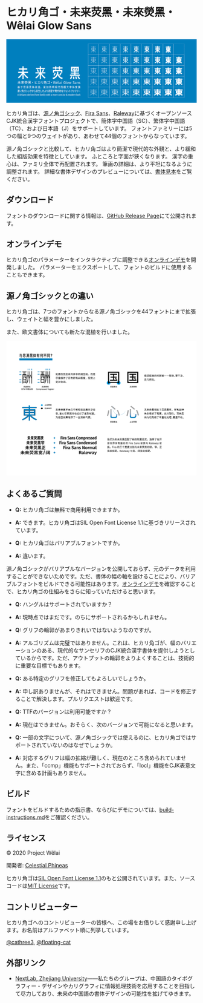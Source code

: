 # ヒカリ角ゴ・未来荧黑・未來熒黑・Wêlai Glow Sans


![ヒカリ角ゴ](../tests/glow.png)

ヒカリ角ゴは、[源ノ角ゴシック](https://github.com/adobe-fonts/source-han-sans)、[Fira Sans](https://github.com/mozilla/Fira)、[Raleway](https://github.com/impallari/Raleway)に基づくオープンソースCJK統合漢字フォントプロジェクトで、簡体字中国語（SC）、繁体字中国語（TC）、および日本語（J）をサポートしています。 フォントファミリーには5つの幅と9つのウェイトがあり、あわせて44個のフォントからなっています。

源ノ角ゴシックと比較して、ヒカリ角ゴはより簡潔で現代的な外観と、より緩和した組版効果を特徴としています。 ふところと字面が狭くなります。 漢字の重心は、ファミリ全体で再配置されます。 筆画の詳細は、より平坦になるように調整されます。 詳細な書体デザインのプレビューについては、[書体見本](../tests/family-specimen.pdf)をご覧ください。

<!-- Implementation of Glow Sans is somewhat between parametrization and contour filters, utilizing image processing techniques for glyph modeling. Digital typeface designing programs are not necessary for building the Glow Sans fonts, instead, [an interactive visualization Web demo](https://welai.github.io/glow-sans) is developed for parameter adjustment. -->

## ダウンロード

フォントのダウンロードに関する情報は、[GitHub Release Page](https://github.com/welai/glow-sans/releases)にて公開されます。

## オンラインデモ

ヒカリ角ゴのパラメーターをインタラクティブに調整できる[オンラインデモ](https://welai.github.io/glow-sans)を開発しました。 パラメーターをエクスポートして、フォントのビルドに使用することもできます。

## 源ノ角ゴシックとの違い

ヒカリ角ゴは、7つのフォントからなる源ノ角ゴシックを44フォントにまで拡張し、ウェイトと幅を豊かにしました。
<!-- Han ideographs' structures and strokes are both modified. -->また、欧文書体についても新たな混植を行いました。

![Differences to Source Han Sans](../tests/diff.png)


## よくあるご質問
* **Q:** ヒカリ角ゴは無料で商用利用できますか。
<!-- Is Glow Sans free for commercial uses? -->
* **A:** できます。ヒカリ角ゴはSIL Open Font License 1.1に基づきリリースされています。
<!-- Yes. Glow Sans is released under SIL Open Font License 1.1. -->
* **Q:** ヒカリ角ゴはバリアブルフォントですか。
<!-- Is this a variable font? -->
* **A:** 違います。
<!-- Glow Sans makes modifications to Source Han Sans to achieve goals like deforming glyphs and extending the font family. -->
源ノ角ゴシックがバリアブルなバージョンを公開しておらず、元のデータを利用することができないためです。ただ、書体の幅の軸を設けることにより、バリアブルフォントをビルドできる可能性はあります。[オンラインデモ](https://welai.github.io/glow-sans)を確認することで、ヒカリ角ゴの仕組みをさらに知っていただけると思います。

<!-- No. Glow Sans makes modifications to Source Han Sans to achieve goals like deforming glyphs and extending the font family. Since Source Han Sans did not release a variable version, its master data remains inaccessible. Though there is still a possibility to build variable fonts with a width axis. For better understanding how Glow Sans works, please check out our online [demo](https://welai.github.io/glow-sans). -->
* **Q:** ハングルはサポートされていますか？
<!-- Is Hangul supported? -->
* **A:** 現時点ではまだです。のちにサポートされるかもしれません。
<!-- No. Perhaps later. -->
* **Q:** グリフの輪郭があまりきれいではないようなのですが。
<!-- Seems that the glyph contours are not in good quality. -->
* **A:** アルゴリズムは完璧ではありません。これは、ヒカリ角ゴが、幅のバリエーションのある、現代的なサンセリフのCJK統合漢字書体を提供しようとしているからです。ただ、アウトプットの輪郭をよりよくすることは、技術的に重要な目標でもあります。
<!-- Algorithms are not perfect. Glow Sans is only trying to offer a free substitution for modern style CJK sans-serif typeface with width variations. Anyway, improving quality of the output contours is an important technical goal. -->
* **Q:** ある特定のグリフを修正してもよろしいでしょうか。
<!-- Would you mind fixing some specific glyph? -->
* **A:** 申し訳ありませんが、それはできません。問題があれば、コードを修正することで解決します。プルリクエストは歓迎です。
<!-- Sorry, I wouldn't. I would solve the problems if and only if I could solve it with codes. Pull requests are welcomed. -->
* **Q:** TTFのバージョンは利用可能ですか？
<!-- Is a TTF version available? -->
* **A:** 現在はできません。おそらく、次のバージョンで可能になると思います。
<!-- Currently no. Perhaps the next version -->
* **Q:** 一部の文字について、源ノ角ゴシックでは使えるのに、ヒカリ角ゴではサポートされていないのはなぜでしょうか。
<!-- Why are some characters not supported while they are avaible in Source Han Sans? -->
* **A:** 対応するグリフは幅の拡縮が難しく、現在のところ含められていません。また、「ccmp」機能もサポートされておらず、「locl」機能をCJK表意文字に含める計画もありません。
<!-- The corresponding glyphs are too difficult to be compressed or extended, so they are temporarily removed. Besides, `ccmp` feature is not yet supported either, and we do not have any plan to include `locl` features for CJK ideographs. -->

## ビルド
フォントをビルドするための指示書、ならびにデモについては、[build-instructions.md](build-instructions.md)をご確認ください。

## ライセンス
© 2020 Project Wêlai

開発者: [Celestial Phineas](https://github.com/celestialphineas)

ヒカリ角ゴは[SIL Open Font License 1.1](../OFL.txt)のもと公開されています。また、ソースコードは[MIT License](../LICENSE)です。

## コントリビューター
ヒカリ角ゴへのコントリビューターの皆様へ、この場をお借りして感謝申し上げます。お名前はアルファベット順に列挙しています。

[@cathree3](https://github.com/cathree3), [@floating-cat](https://github.com/floating-cat)

## 外部リンク
* [NextLab, Zhejiang University](http://www.next.zju.edu.cn)――私たちのグループは、中国語のタイポグラフィー・デザインやカリグラフィに情報処理技術を応用することを目指して尽力しており、未来の中国語の書体デザインの可能性を拡げてゆきます。
<!-- our group is making efforts to apply computing techniques on Chinese typographic design and calligraphy, as well as exploring possiblities for future Chinese typographic design. -->